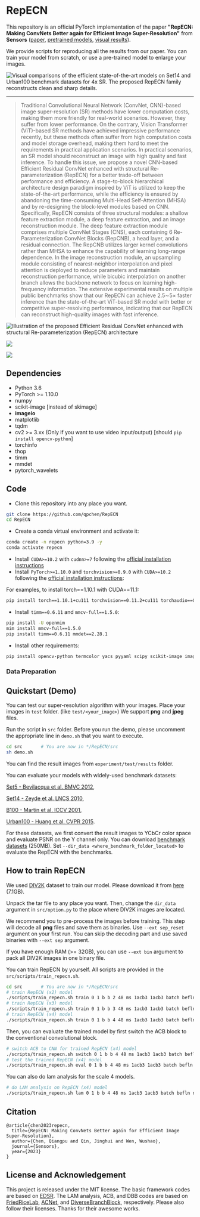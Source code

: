 # RepECN

This repository is an official PyTorch implementation of the paper **"RepECN: Making ConvNets Better again for Efficient Image Super-Resolution"** from **Sensors** ([paper](https://www.mdpi.com/1424-8220/23/23/9575), [pretrained models](https://github.com/qpchen/RepECN/releases), [visual results](https://github.com/qpchen/RepECN/releases)).

<!-- If you find our work useful in your research or publication, please cite our work:

[1] Bee Lim, Sanghyun Son, Heewon Kim, Seungjun Nah, and Kyoung Mu Lee, **"Enhanced Deep Residual Networks for Single Image Super-Resolution,"** <i>2nd NTIRE: New Trends in Image Restoration and Enhancement workshop and challenge on image super-resolution in conjunction with **CVPR 2017**. </i> [[PDF](http://openaccess.thecvf.com/content_cvpr_2017_workshops/w12/papers/Lim_Enhanced_Deep_Residual_CVPR_2017_paper.pdf)] [[arXiv](https://arxiv.org/abs/1707.02921)] [[Slide](https://cv.snu.ac.kr/research/EDSR/Presentation_v3(release).pptx)]
```
@InProceedings{Lim_2017_CVPR_Workshops,
  author = {Lim, Bee and Son, Sanghyun and Kim, Heewon and Nah, Seungjun and Lee, Kyoung Mu},
  title = {Enhanced Deep Residual Networks for Single Image Super-Resolution},
  booktitle = {The IEEE Conference on Computer Vision and Pattern Recognition (CVPR) Workshops},
  month = {July},
  year = {2017}
}
``` -->
We provide scripts for reproducing all the results from our paper. You can train your model from scratch, or use a pre-trained model to enlarge your images.

![Visual comparisons of the efficient state-of-the-art models on Set14 and Urban100 benchmark datasets for 4x SR. The proposed RepECN family reconstructs clean and sharp details.](figs/visual_compare.png)

---

> Traditional Convolutional Neural Network (ConvNet, CNN)-based image super-resolution (SR) methods have lower computation costs, making them more friendly for real-world scenarios. However, they suffer from lower performance. On the contrary, Vision Transformer (ViT)-based SR methods have achieved impressive performance recently, but these methods often suffer from high computation costs and model storage overhead, making them hard to meet the requirements in practical application scenarios. In practical scenarios, an SR model should reconstruct an image with high quality and fast inference. To handle this issue, we propose a novel CNN-based Efficient Residual ConvNet enhanced with structural Re-parameterization (RepECN) for a better trade-off between performance and efficiency. A stage-to-block hierarchical architecture design paradigm inspired by ViT is utilized to keep the state-of-the-art performance, while the efficiency is ensured by abandoning the time-consuming Multi-Head Self-Attention (MHSA) and by re-designing the block-level modules based on CNN. Specifically, RepECN consists of three structural modules: a shallow feature extraction module, a deep feature extraction, and an image reconstruction module. The deep feature extraction module comprises multiple ConvNet Stages (CNS), each containing 6 Re-Parameterization ConvNet Blocks (RepCNB), a head layer, and a residual connection. The RepCNB utilizes larger kernel convolutions rather than MHSA to enhance the capability of learning long-range dependence. In the image reconstruction module, an upsampling module consisting of nearest-neighbor interpolation and pixel attention is deployed to reduce parameters and maintain reconstruction performance, while bicubic interpolation on another branch allows the backbone network to focus on learning high-frequency information. The extensive experimental results on multiple public benchmarks show that our RepECN can achieve 2.5$\sim$5$\times$ faster inference than the state-of-the-art ViT-based SR model with better or competitive super-resolving performance, indicating that our RepECN can reconstruct high-quality images with fast inference.

![Illustration of the proposed Efficient Residual ConvNet enhanced with structural Re-parameterization (RepECN) architecture](figs/overview.png)

![](figs/perform_compare_vit.png)

![](figs/perform_compare_cnn.png)

## Dependencies
* Python 3.6
* PyTorch >= 1.10.0
* numpy
* scikit-image \[instead of skimage\]
* **imageio**
* matplotlib
* tqdm
* cv2 >= 3.xx (Only if you want to use video input/output) \[should `pip install opencv-python`\]
* torchinfo
* thop
* timm
* mmdet
* pytorch_wavelets


## Code
- Clone this repository into any place you want.
```bash
git clone https://github.com/qpchen/RepECN
cd RepECN
```

- Create a conda virtual environment and activate it:
``` bash
conda create -n repecn python=3.9 -y
conda activate repecn
```

- Install `CUDA>=10.2` with `cudnn>=7` following
  the [official installation instructions](https://docs.nvidia.com/cuda/cuda-installation-guide-linux/index.html)
- Install `PyTorch>=1.10.0` and `torchvision>=0.9.0` with `CUDA>=10.2` following the [official installation instructions](https://pytorch.org/get-started/previous-versions/):

For examples, to install torch==1.10.1 with CUDA==11.1:
```bash
pip install torch==1.10.1+cu111 torchvision==0.11.2+cu111 torchaudio==0.10.1 -f https://download.pytorch.org/whl/cu111/torch_stable.html
```

- Install `timm==0.6.11` and `mmcv-full==1.5.0`:

```bash
pip install -U openmim
mim install mmcv-full==1.5.0
pip install timm==0.6.11 mmdet==2.28.1
```

- Install other requirements:

```bash
pip install opencv-python termcolor yacs pyyaml scipy scikit-image imageio matplotlib tqdm torchinfo thop pytorch_wavelets
```

<!-- - Compiling CUDA operators
```bash
cd ./src/model/ops_dcnv3
sh ./make.sh
# unit test (should see all checking is True)
python test.py
cd ../../..
```
- You can also install the operator using .whl files
[DCNv3-1.0-whl](https://github.com/OpenGVLab/InternImage/releases/tag/whl_files) -->

### Data Preparation

## Quickstart (Demo)
You can test our super-resolution algorithm with your images. Place your images in ``test`` folder. (like ``test/<your_image>``) We support **png** and **jpeg** files.

Run the script in ``src`` folder. Before you run the demo, please uncomment the appropriate line in ```demo.sh``` that you want to execute.
```bash
cd src       # You are now in */RepECN/src
sh demo.sh
```

You can find the result images from ```experiment/test/results``` folder.

You can evaluate your models with widely-used benchmark datasets:

[Set5 - Bevilacqua et al. BMVC 2012](http://people.rennes.inria.fr/Aline.Roumy/results/SR_BMVC12.html),

[Set14 - Zeyde et al. LNCS 2010](https://sites.google.com/site/romanzeyde/research-interests),

[B100 - Martin et al. ICCV 2001](https://www2.eecs.berkeley.edu/Research/Projects/CS/vision/bsds/),

[Urban100 - Huang et al. CVPR 2015](https://sites.google.com/site/jbhuang0604/publications/struct_sr).

For these datasets, we first convert the result images to YCbCr color space and evaluate PSNR on the Y channel only. You can download [benchmark datasets](https://cv.snu.ac.kr/research/EDSR/benchmark.tar) (250MB). Set ``--dir_data <where_benchmark_folder_located>`` to evaluate the RepECN with the benchmarks.

## How to train RepECN
We used [DIV2K](http://www.vision.ee.ethz.ch/%7Etimofter/publications/Agustsson-CVPRW-2017.pdf) dataset to train our model. Please download it from [here](https://cv.snu.ac.kr/research/EDSR/DIV2K.tar) (7.1GB).

Unpack the tar file to any place you want. Then, change the ```dir_data``` argument in ```src/option.py``` to the place where DIV2K images are located.

We recommend you to pre-process the images before training. This step will decode all **png** files and save them as binaries. Use ``--ext sep_reset`` argument on your first run. You can skip the decoding part and use saved binaries with ``--ext sep`` argument.

If you have enough RAM (>= 32GB), you can use ``--ext bin`` argument to pack all DIV2K images in one binary file.

You can train RepECN by yourself. All scripts are provided in the ``src/scripts/train_repecn.sh``. 

```bash
cd src       # You are now in */RepECN/src
# train RepECN (x2) model
./scripts/train_repecn.sh train 0 1 b b 2 48 ms 1acb3 1acb3 batch befln nolr 2e-4 bicubic 0 0
# train RepECN (x3) model
./scripts/train_repecn.sh train 0 1 b b 3 48 ms 1acb3 1acb3 batch befln nolr 2e-4 bicubic 0 0
# train RepECN (x4) model
./scripts/train_repecn.sh train 0 1 b b 4 48 ms 1acb3 1acb3 batch befln nolr 2e-4 bicubic 0 0
```

Then, you can evaluate the trained model by first switch the ACB block to the conventional convolutional block.

```bash
# switch ACB to CNN for trained RepECN (x4) model
./scripts/train_repecn.sh switch 0 1 b b 4 48 ms 1acb3 1acb3 batch befln nolr 2e-4 bicubic 0 0
# test the trained RepECN (x4) model
./scripts/train_repecn.sh eval 0 1 b b 4 48 ms 1acb3 1acb3 batch befln nolr 2e-4 bicubic 0 0
```

You can also do lam analysis for the scale 4 models.

```bash
# do LAM analysis on RepECN (x4) model
./scripts/train_repecn.sh lam 0 1 b b 4 48 ms 1acb3 1acb3 batch befln nolr 2e-4 bicubic 0 0
```

## Citation
    @article{chen2023repecn,
      title={RepECN: Making ConvNets Better again for Efficient Image Super-Resolution},
      author={Chen, Qiangpu and Qin, Jinghui and Wen, Wushao},
      journal={Sensors},
      year={2023}
    }


## License and Acknowledgement
This project is released under the MIT license. The basic framework codes are based on [EDSR](https://github.com/sanghyun-son/EDSR-PyTorch). The LAM analysis, ACB, and DBB codes are based on [FriedRiceLab](https://github.com/Fried-Rice-Lab/FriedRiceLab), [ACNet](https://github.com/DingXiaoH/ACNet), and [DiverseBranchBlock](https://github.com/DingXiaoH/DiverseBranchBlock), respectively. Please also follow their licenses. Thanks for their awesome works.

